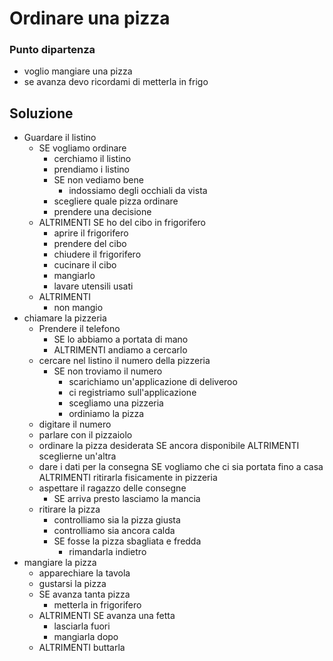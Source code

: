 # Ordinare una pizza

### Punto dipartenza
- voglio mangiare una pizza
- se avanza devo ricordami di metterla in frigo

## Soluzione

- Guardare il listino
    - SE vogliamo ordinare
        - cerchiamo il listino
        - prendiamo i listino
        - SE non vediamo bene
            - indossiamo degli occhiali da vista
        - scegliere quale pizza ordinare
        - prendere una decisione
    - ALTRIMENTI SE ho del cibo in frigorifero
        - aprire il frigorifero
        - prendere del cibo
        - chiudere il frigorifero
        - cucinare il cibo
        - mangiarlo
        - lavare utensili usati
    - ALTRIMENTI
        - non mangio
- chiamare la pizzeria
    - Prendere il telefono
        - SE lo abbiamo a portata di mano
        - ALTRIMENTI andiamo a cercarlo
     - cercare nel listino il numero della pizzeria
        - SE non troviamo il numero
            - scarichiamo un'applicazione di deliveroo
            - ci registriamo sull'applicazione
            - scegliamo una pizzeria
            - ordiniamo la pizza
     - digitare il numero
     - parlare con il pizzaiolo
     - ordinare la pizza desiderata
        SE ancora disponibile
        ALTRIMENTI sceglierne un'altra
    - dare i dati per la consegna
        SE vogliamo che ci sia portata fino a casa
        ALTRIMENTI ritirarla fisicamente in pizzeria
    - aspettare il ragazzo delle consegne
        - SE arriva presto lasciamo la mancia
    - ritirare la pizza
        - controlliamo sia la pizza giusta
        - controlliamo sia ancora calda
        - SE fosse la pizza sbagliata e fredda
            - rimandarla indietro
- mangiare la pizza
    - apparechiare la tavola
    - gustarsi la pizza
    - SE avanza tanta pizza 
        - metterla in frigorifero
    - ALTRIMENTI SE avanza una fetta
        - lasciarla fuori
        - mangiarla dopo
    - ALTRIMENTI buttarla

